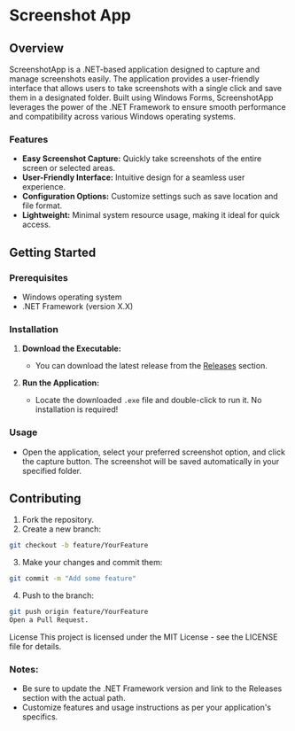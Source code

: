 # Screenshot App

## Overview
ScreenshotApp is a .NET-based application designed to capture and manage screenshots easily. The application provides a user-friendly interface that allows users to take screenshots with a single click and save them in a designated folder. Built using Windows Forms, ScreenshotApp leverages the power of the .NET Framework to ensure smooth performance and compatibility across various Windows operating systems.

### Features
- **Easy Screenshot Capture:** Quickly take screenshots of the entire screen or selected areas.
- **User-Friendly Interface:** Intuitive design for a seamless user experience.
- **Configuration Options:** Customize settings such as save location and file format.
- **Lightweight:** Minimal system resource usage, making it ideal for quick access.

## Getting Started

### Prerequisites
- Windows operating system
- .NET Framework (version X.X)

### Installation
1. **Download the Executable:**
   - You can download the latest release from the [Releases](https://github.com/stezzly/Screenshot-App/releases) section.
   
2. **Run the Application:**
   - Locate the downloaded `.exe` file and double-click to run it. No installation is required!

### Usage
- Open the application, select your preferred screenshot option, and click the capture button. The screenshot will be saved automatically in your specified folder.

## Contributing
1. Fork the repository.
2. Create a new branch:
```bash
git checkout -b feature/YourFeature
```

3. Make your changes and commit them:
```bash
git commit -m "Add some feature"
```
4. Push to the branch:
```bash
git push origin feature/YourFeature
Open a Pull Request.
```

License
This project is licensed under the MIT License - see the LICENSE file for details.



### Notes:
- Be sure to update the .NET Framework version and link to the Releases section with the actual path.
- Customize features and usage instructions as per your application's specifics.
